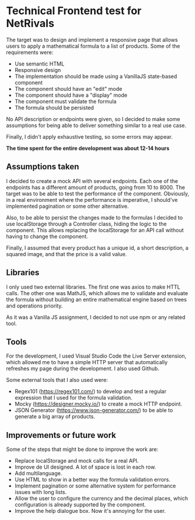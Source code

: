 # Technical Frontend test for NetRivals

The target was to design and implement a responsive page that allows users to apply a mathematical formula to a list of products.
Some of the requirements were:

- Use semantic HTML
- Responsive design
- The implementation should be made using a VanillaJS state-based component
- The component should have an "edit" mode
- The component should have a "display" mode
- The component must validate the formula
- The formula should be persisted

No API description or endpoints were given, so I decided to make some assumptions for being able to deliver something similar to a real use case.

Finally, I didn't apply exhaustive testing, so some errors may appear.


**The time spent for the entire development was about 12-14 hours** 

## Assumptions taken

I decided to create a mock API with several endpoints. Each one of the endpoints has a different amount of products, going from 10 to 8000. The target was to be able to test the performance of the component. Obviously, in a real environment where the performance is imperative, I should've implemented pagination or some other alternative. 

Also, to be able to persist the changes made to the formulas I decided to use localStorage through a Controller class, hiding the logic to the component. This allows replacing the localStorage for an API call without having to change the component.

Finally, I assumed that every product has a unique id, a short description, a squared image, and that the price is a valid value.

## Libraries

I only used two external libraries. The first one was axios to make HTTL calls. The other one was MathJS, which allows me to validate and evaluate the formula without building an entire mathematical engine based on trees and operations priority.

As it was a Vanilla JS assignment, I decided to not use npm or any related tool.

## Tools

For the development, I used Visual Studio Code the Live Server extension, which allowed me to have a simple HTTP server that automatically refreshes my page during the development. I also used Github.

Some external tools that I also used were:
- Regex101 (https://regex101.com/) to develop and test a regular expression that I used for the formula validation.
- Mocky (https://designer.mocky.io/) to create a mock HTTP endpoint.
- JSON Generator (https://www.json-generator.com/) to be able to generate a big array of products.

## Improvements or future work

Some of the steps that might be done to improve the work are:
  - Replace localStorage and mock calls for a real API.
  - Improve de UI designed. A lot of space is lost in each row.
  - Add multilanguage.
  - Use HTML to show in a better way the formula validation errors.
  - Implement pagination or some alternative system for performance issues with long lists.
  - Allow the user to configure the currency and the decimal places, which configuration is already supported by the component.
  - Improve the help dialogue box. Now it's annoying for the user.